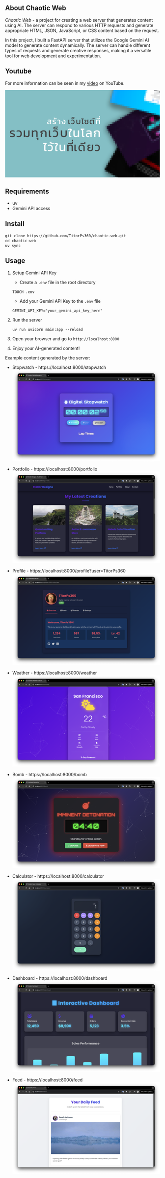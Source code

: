 ## About Chaotic Web

_Chaotic Web_ - a project for creating a web server that generates content using AI. The server can respond to various HTTP requests and generate appropriate HTML, JSON, JavaScript, or CSS content based on the request.

In this project, I built a FastAPI server that utilizes the Google Gemini AI model to generate content dynamically. The server can handle different types of requests and generate creative responses, making it a versatile tool for web development and experimentation.

## Youtube

For more information can be seen in my [video](https://youtu.be/0gGIB-80O-U) on YouTube.

[![new_thumb](./fig/cover.png)]("https://youtu.be/0gGIB-80O-U")

## Requirements

- uv
- Gemini API access

## Install

```
git clone https://github.com/TitorPs360/chaotic-web.git
cd chaotic-web
uv sync
```

## Usage

1. Setup Gemini API Key

   - Create a `.env` file in the root directory

   ```
   TOUCH .env
   ```

   - Add your Gemini API Key to the `.env` file

   ```
   GEMINI_API_KEY="your_gemini_api_key_here"
   ```

2. Run the server

   ```
   uv run uvicorn main:app --reload
   ```

3. Open your browser and go to `http://localhost:8000`

4. Enjoy your AI-generated content!

Example content generated by the server:

- Stopwatch - https://localhost:8000/stopwatch
![Stopwatch](./fig/01-stopwatch.png)

- Portfolio - https://localhost:8000/portfolio
![Portfolio](./fig/02-portfolio.png)

- Profile - https://localhost:8000/profile?user=TitorPs360
![Profile](./fig/03-profile.png)

- Weather - https://localhost:8000/weather
![Weather](./fig/04-weather.png)

- Bomb - https://localhost:8000/bomb
![Bomb](./fig/05-bomb.png)

- Calculator - https://localhost:8000/calculator
![Calculator](./fig/06-calculator.png)

- Dashboard - https://localhost:8000/dashboard
![Dashboard](./fig/07-dashboard.png)

- Feed - https://localhost:8000/feed
![Feed](./fig/08-feed.png)
